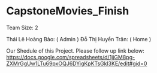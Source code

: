 # CapstoneMovies_Finish

Team Size: 2

Thái Lê Hoàng Bảo: (  Admin )
Đỗ Thị Huyền Trân: ( Home )

Our Shedule of this Project. Please follow up link below:
https://docs.google.com/spreadsheets/d/1jjGM8pg-ZXMrGgUw1LTu69pxOQJ6DYigKpKTsGkl3KE/edit#gid=0
